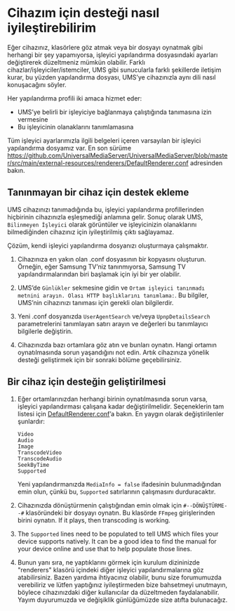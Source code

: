 # Cihazım için desteği nasıl iyileştirebilirim

Eğer cihazınız, klasörlere göz atmak veya bir dosyayı oynatmak gibi herhangi bir şey yapamıyorsa, işleyici yapılandırma dosyasındaki ayarları değiştirerek düzeltmeniz mümkün olabilir. Farklı cihazlar/işleyiciler/istemciler, UMS gibi sunucularla farklı şekillerde iletişim kurar, bu yüzden yapılandırma dosyası, UMS’ye cihazınızla aynı dili nasıl konuşacağını söyler.

Her yapılandırma profili iki amaca hizmet eder:
- UMS’ye belirli bir işleyiciye bağlanmaya çalıştığında tanımasına izin vermesine
- Bu işleyicinin olanaklarını tanımlamasına

Tüm işleyici ayarlarımızla ilgili belgeleri içeren varsayılan bir işleyici yapılandırma dosyamız var. En son sürüme https://github.com/UniversalMediaServer/UniversalMediaServer/blob/master/src/main/external-resources/renderers/DefaultRenderer.conf adresinden bakın.

## Tanınmayan bir cihaz için destek ekleme

UMS cihazınızı tanımadığında bu, işleyici yapılandırma profillerinden hiçbirinin cihazınızla eşleşmediği anlamına gelir. Sonuç olarak UMS, `Bilinmeyen İşleyici` olarak görüntüler ve işleyicinizin olanaklarını bilmediğinden cihazınız için iyileştirilmiş çıktı sağlayamaz.

Çözüm, kendi işleyici yapılandırma dosyanızı oluşturmaya çalışmaktır.
1. Cihazınıza en yakın olan .conf dosyasının bir kopyasını oluşturun. Örneğin, eğer Samsung TV’niz tanınmıyorsa, Samsung TV yapılandırmalarından biri başlamak için iyi bir yer olabilir.

1. UMS’de `Günlükler` sekmesine gidin ve `Ortam işleyici tanınmadı metnini arayın. Olası HTTP başlıklarını tanımlama:`. Bu bilgiler, UMS’nin cihazınızı tanıması için gerekli olan bilgilerdir.

1. Yeni .conf dosyanızda `UserAgentSearch` ve/veya `UpnpDetailsSearch` parametrelerini tanımlayan satırı arayın ve değerleri bu tanımlayıcı bilgilerle değiştirin.

1. Cihazınızda bazı ortamlara göz atın ve bunları oynatın. Hangi ortamın oynatılmasında sorun yaşandığını not edin. Artık cihazınıza yönelik desteği geliştirmek için bir sonraki bölüme geçebilirsiniz.

## Bir cihaz için desteğin geliştirilmesi

1. Eğer ortamlarınızdan herhangi birinin oynatılmasında sorun varsa, işleyici yapılandırması çalışana kadar değiştirilmelidir. Seçeneklerin tam listesi için [DefaultRenderer.conf](https://raw.github.com/UniversalMediaServer/UniversalMediaServer/master/src/main/external-resources/renderers/DefaultRenderer.conf)’a bakın. En yaygın olarak değiştirilenler şunlardır:
    ```
    Video
    Audio
    Image
    TranscodeVideo
    TranscodeAudio
    SeekByTime
    Supported
    ```
    Yeni yapılandırmanızda `MediaInfo = false` ifadesinin bulunmadığından emin olun, çünkü bu, `Supported` satırlarının çalışmasını durduracaktır.

1. Cihazınızda dönüştürmenin çalıştığından emin olmak için `#--DÖNÜŞTÜRME--#` klasöründeki bir dosyayı oynatın. Bu klasörde `FFmpeg` girişlerinden birini oynatın. If it plays, then transcoding is working.

1. The `Supported` lines need to be populated to tell UMS which files your device supports natively. It can be a good idea to find the manual for your device online and use that to help populate those lines.

1. Bunun yanı sıra, ne yaptıklarını görmek için kurulum dizininizde "renderers" klasörü içindeki diğer işleyici yapılandırmalarına göz atabilirsiniz. Bazen yardıma ihtiyacınız olabilir, bunu size forumumuzda verebiliriz ve lütfen yaptığınız iyileştirmeden bize bahsetmeyi unutmayın, böylece cihazınızdaki diğer kullanıcılar da düzeltmeden faydalanabilir. Yayım duyurumuzda ve değişiklik günlüğümüzde size atıfta bulunacağız.
